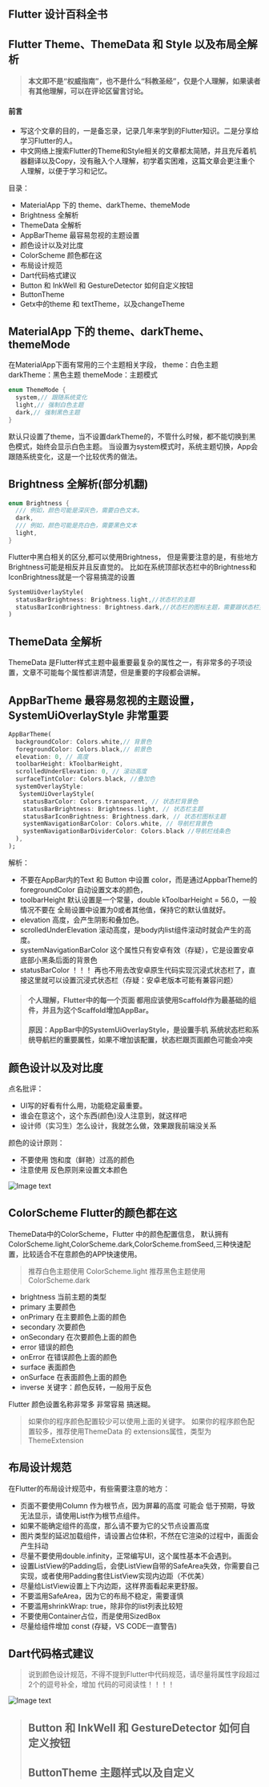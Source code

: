 ## Flutter 设计百科全书
## Flutter Theme、ThemeData 和 Style 以及布局全解析

> ####  本文即不是“权威指南”，也不是什么“科教圣经”，仅是个人理解，如果读者有其他理解，可以在评论区留言讨论。

#### 前言

- 写这个文章的目的，一是备忘录，记录几年来学到的Flutter知识。二是分享给学习Flutter的人。
- 中文网络上搜索Flutter的Theme和Style相关的文章都太简陋，并且充斥着机器翻译以及Copy，没有融入个人理解，初学着实困难，这篇文章会更注重个人理解，以便于学习和记忆。


目录：
* MaterialApp 下的 theme、darkTheme、themeMode
* Brightness 全解析
* ThemeData 全解析
* AppBarTheme 最容易忽视的主题设置
* 颜色设计以及对比度
* ColorScheme 颜色都在这
* 布局设计规范
* Dart代码格式建议
* Button 和 InkWell 和 GestureDetector 如何自定义按钮
* ButtonTheme
* Getx中的theme 和 textTheme，以及changeTheme


## MaterialApp 下的 theme、darkTheme、themeMode
在MaterialApp下面有常用的三个主题相关字段，
theme：白色主题
darkTheme：黑色主题
themeMode：主题模式
```DART
enum ThemeMode {
  system,// 跟随系统变化
  light,// 强制白色主题
  dark,// 强制黑色主题
}
```
默认只设置了theme，当不设置darkTheme的，不管什么时候，都不能切换到黑色模式，始终会显示白色主题。
当设置为system模式时，系统主题切换，App会跟随系统变化，这是一个比较优秀的做法。

## Brightness 全解析(部分机翻)
```DART
enum Brightness {
  /// 例如，颜色可能是深灰色，需要白色文本。
  dark,
  /// 例如，颜色可能是亮白色，需要黑色文本
  light,
}
```
Flutter中黑白相关的区分,都可以使用Brightness，
但是需要注意的是，有些地方Brightness可能是相反并且反直觉的。
比如在系统顶部状态栏中的Brightness和IconBrightness就是一个容易搞混的设置
```DART
SystemUiOverlayStyle(
  statusBarBrightness: Brightness.light,//状态栏的主题
  statusBarIconBrightness: Brightness.dark,//状态栏的图标主题，需要跟状态栏主题相反
)
```

## ThemeData 全解析
ThemeData 是Flutter样式主题中最重要最复杂的属性之一，有非常多的子项设置，文章不可能每个属性都讲清楚，但是重要的字段都会讲解。

## AppBarTheme 最容易忽视的主题设置， SystemUiOverlayStyle 非常重要
```DART
AppBarTheme(
  backgroundColor: Colors.white,// 背景色
  foregroundColor: Colors.black,// 前景色
  elevation: 0, // 高度
  toolbarHeight: kToolbarHeight,
  scrolledUnderElevation: 0, // 滚动高度
  surfaceTintColor: Colors.black, //叠加色
  systemOverlayStyle: 
   SystemUiOverlayStyle(
    statusBarColor: Colors.transparent, // 状态栏背景色
    statusBarBrightness: Brightness.light, // 状态栏主题
    statusBarIconBrightness: Brightness.dark, // 状态栏图标主题
    systemNavigationBarColor: Colors.white, // 导航栏背景色
    systemNavigationBarDividerColor: Colors.black //导航栏线条色
  ),
);
```
解析：
* 不要在AppBar内的Text 和 Button 中设置 color，而是通过AppbarTheme的foregroundColor 自动设置文本的颜色，
* toolbarHeight 默认设置是一个常量，double kToolbarHeight = 56.0，一般情况不要在 全局设置中设置为0或者其他值，保持它的默认值就好。
* elevation 高度，会产生阴影和叠加色。
* scrolledUnderElevation 滚动高度，是body内list组件滚动时就会产生的高度。
* systemNavigationBarColor 这个属性只有安卓有效（存疑），它是设置安卓底部小黑条后面的背景色
* statusBarColor ！！！ 再也不用去改安卓原生代码实现沉浸式状态栏了，直接这里就可以设置沉浸式状态栏（存疑：安卓老版本可能有兼容问题）
  
> #### 个人理解，Flutter中的每一个页面 都用应该使用Scaffold作为最基础的组件，并且为这个Scaffold增加AppBar。
> #### 原因：AppBar中的SystemUiOverlayStyle，是设置手机 系统状态栏和系统导航栏的重要属性，如果不增加该配置，状态栏跟页面颜色可能会冲突

## 颜色设计以及对比度
点名批评：
* UI写的好看有什么用，功能稳定最重要。
* 谁会在意这个，这个东西(颜色)没人注意到，就这样吧
* 设计师（实习生）怎么设计，我就怎么做，效果跟我前端没关系

颜色的设计原则：
* 不要使用 饱和度（鲜艳）过高的颜色
* 注意使用 反色原则来设置文本颜色
  
![Image text](docs/配色错误示范.png)

## ColorScheme Flutter的颜色都在这
ThemeData中的ColorScheme，Flutter 中的颜色配置信息，
默认拥有ColorScheme.light,ColorScheme.dark,ColorScheme.fromSeed,三种快速配置，比较适合不在意颜色的APP快速使用。

> 推荐白色主题使用 ColorScheme.light
> 推荐黑色主题使用 ColorScheme.dark
* brightness 当前主题的类型
* primary 主要颜色
* onPrimary 在主要颜色上面的颜色
* secondary 次要颜色
* onSecondary 在次要颜色上面的颜色
* error 错误的颜色
* onError 在错误颜色上面的颜色
* surface 表面颜色
* onSurface 在表面颜色上面的颜色
* inverse 关键字：颜色反转，一般用于反色
  
Flutter 颜色设置名称非常多 非常容易 搞迷糊。
> 如果你的程序颜色配置较少可以使用上面的关键字。
> 如果你的程序颜色配置较多，推荐使用ThemeData 的 extensions属性，类型为 ThemeExtension<dynamic>


## 布局设计规范
在Flutter的布局设计规范中，有些需要注意的地方：
* 页面不要使用Column 作为根节点，因为屏幕的高度 可能会 低于预期，导致无法显示，请使用List作为根节点组件。
* 如果不能确定组件的高度，那么请不要为它的父节点设置高度
* 图片类型的延迟加载组件，请设置占位体积，不然在它渲染的过程中，画面会产生抖动
* 尽量不要使用double.infinity，正常编写UI，这个属性基本不会遇到。
* 设置ListView的Padding后，会使ListView自带的SafeArea失效，你需要自己实现，或者使用Padding套住ListView实现内边距（不优美）
* 尽量给ListView设置上下内边距，这样界面看起来更舒服。
* 不要滥用SafeArea，因为它的布局不稳定，需要谨慎
* 不要滥用shrinkWrap: true，除非你的list列表比较短
* 不要使用Container占位，而是使用SizedBox
* 尽量给组件增加 const (存疑，VS CODE一直警告)

## Dart代码格式建议
> 说到颜色设计规范，不得不提到Flutter中代码规范，请尽量将属性字段超过2个的逗号补全，增加 代码的可阅读性！！！！

![Image text](docs/代码格式错误示范.png)


> ## Button 和 InkWell 和 GestureDetector 如何自定义按钮
> ## ButtonTheme 主题样式以及自定义
